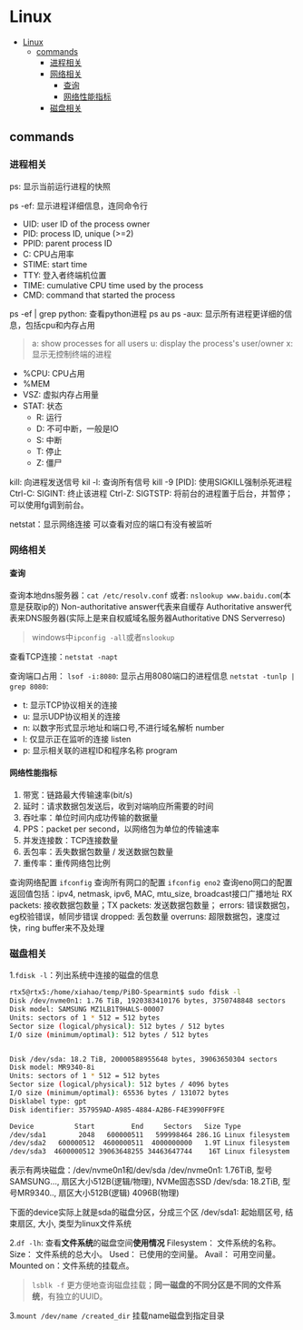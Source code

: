 # Linux

- [Linux](#linux)
  - [commands](#commands)
    - [进程相关](#进程相关)
    - [网络相关](#网络相关)
      - [查询](#查询)
      - [网络性能指标](#网络性能指标)
    - [磁盘相关](#磁盘相关)


## commands

### 进程相关

ps: 显示当前运行进程的快照

ps -ef: 显示进程详细信息，连同命令行

- UID: user ID of the process owner
- PID: process ID, unique (>=2)
- PPID: parent process ID
- C: CPU占用率
- STIME: start time
- TTY: 登入者终端机位置
- TIME: cumulative CPU time used by the process
- CMD: command that started the process

ps -ef | grep python: 查看python进程
ps au
ps -aux: 显示所有进程更详细的信息，包括cpu和内存占用
> a: show processes for all users
> u: display the process's user/owner
> x: 显示无控制终端的进程

- %CPU: CPU占用
- %MEM
- VSZ: 虚拟内存占用量
- STAT: 状态
  - R: 运行
  - D: 不可中断，一般是IO
  - S: 中断
  - T: 停止
  - Z: 僵尸

kill: 向进程发送信号
kil -l: 查询所有信号
kill -9 [PID]: 使用SIGKILL强制杀死进程
Ctrl-C: SIGINT: 终止该进程
Ctrl-Z: SIGTSTP: 将前台的进程置于后台，并暂停；可以使用fg调到前台。

netstat：显示网络连接
可以查看对应的端口有没有被监听

### 网络相关

#### 查询

查询本地dns服务器：`cat /etc/resolv.conf`
或者: `nslookup www.baidu.com`(本意是获取ip的)
Non-authoritative answer代表来自缓存
Authoritative answer代表来DNS服务器(实际上是来自权威域名服务器Authoritative DNS Serverreso)
> windows中`ipconfig -all`或者`nslookup`

查看TCP连接：`netstat -napt`

查询端口占用：
`lsof -i:8080`: 显示占用8080端口的进程信息
`netstat -tunlp | grep 8080`:

* t: 显示TCP协议相关的连接
* u: 显示UDP协议相关的连接
* n: 以数字形式显示地址和端口号,不进行域名解析 number
* l: 仅显示正在监听的连接 listen
* p: 显示相关联的进程ID和程序名称 program

#### 网络性能指标

1. 带宽：链路最大传输速率(bit/s)
2. 延时：请求数据包发送后，收到对端响应所需要的时间
3. 吞吐率：单位时间内成功传输的数据量
4. PPS：packet per second，以网络包为单位的传输速率
5. 并发连接数：TCP连接数量
6. 丢包率：丢失数据包数量 / 发送数据包数量
7. 重传率：重传网络包比例

查询网络配置
`ifconfig` 查询所有网口的配置
`ifconfig eno2` 查询eno网口的配置
返回值包括：ipv4, netmask, ipv6, MAC, mtu_size, broadcast接口广播地址
RX packets: 接收数据包数量；TX packets: 发送数据包数量；
errors: 错误数据包，eg校验错误，帧同步错误
dropped: 丢包数量
overruns: 超限数据包，速度过快，ring buffer来不及处理

### 磁盘相关

1.`fdisk -l`：列出系统中连接的磁盘的信息

```sh
rtx5@rtx5:/home/xiahao/temp/PiBO-Spearmint$ sudo fdisk -l
Disk /dev/nvme0n1: 1.76 TiB, 1920383410176 bytes, 3750748848 sectors
Disk model: SAMSUNG MZ1LB1T9HALS-00007
Units: sectors of 1 * 512 = 512 bytes
Sector size (logical/physical): 512 bytes / 512 bytes
I/O size (minimum/optimal): 512 bytes / 512 bytes


Disk /dev/sda: 18.2 TiB, 20000588955648 bytes, 39063650304 sectors
Disk model: MR9340-8i
Units: sectors of 1 * 512 = 512 bytes
Sector size (logical/physical): 512 bytes / 4096 bytes
I/O size (minimum/optimal): 65536 bytes / 131072 bytes
Disklabel type: gpt
Disk identifier: 357959AD-A985-4884-A2B6-F4E3990FF9FE

Device          Start         End     Sectors   Size Type
/dev/sda1        2048   600000511   599998464 286.1G Linux filesystem
/dev/sda2   600000512  4600000511  4000000000   1.9T Linux filesystem
/dev/sda3  4600000512 39063648255 34463647744    16T Linux filesystem
```

表示有两块磁盘：/dev/nvme0n1和/dev/sda
/dev/nvme0n1: 1.76TiB, 型号 SAMSUNG..., 扇区大小512B(逻辑/物理), NVMe固态SSD
/dev/sda: 18.2TiB, 型号MR9340.., 扇区大小512B(逻辑) 4096B(物理)

下面的device实际上就是sda的磁盘分区，分成三个区
/dev/sda1: 起始扇区号, 结束扇区, 大小, 类型为linux文件系统

2.`df -lh`: 查看**文件系统**的磁盘空间**使用情况**
Filesystem： 文件系统的名称。
Size： 文件系统的总大小。
Used： 已使用的空间量。
Avail： 可用空间量。
Mounted on：文件系统的挂载点。

> `lsblk -f` 更方便地查询磁盘挂载；**同一磁盘的不同分区是不同的文件系统**，有独立的UUID。

3.`mount /dev/name /created_dir` 挂载name磁盘到指定目录
